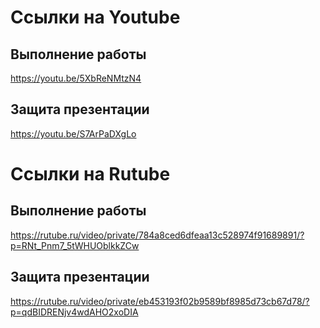 # Ссылки на Youtube

## Выполнение работы
https://youtu.be/5XbReNMtzN4

## Защита презентации 
https://youtu.be/S7ArPaDXgLo

# Ссылки на Rutube

## Выполнение работы
https://rutube.ru/video/private/784a8ced6dfeaa13c528974f91689891/?p=RNt_Pnm7_5tWHUOblkkZCw

## Защита презентации 
https://rutube.ru/video/private/eb453193f02b9589bf8985d73cb67d78/?p=qdBIDRENjv4wdAHO2xoDIA

